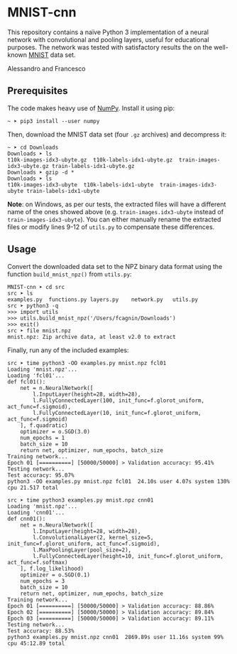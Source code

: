 # MNIST-cnn
This repository contains a naïve Python 3 implementation of a neural network with convolutional and pooling layers, useful for educational purposes. The network was tested with satisfactory results the on the well-known [MNIST](http://yann.lecun.com/exdb/mnist/) data set.

Alessandro and Francesco


## Prerequisites
The code makes heavy use of [NumPy](http://www.numpy.org/). Install it using pip:
```
~ ➤ pip3 install --user numpy
```

Then, download the MNIST data set (four `.gz` archives) and decompress it:
```
~ ➤ cd Downloads
Downloads ➤ ls
t10k-images-idx3-ubyte.gz  t10k-labels-idx1-ubyte.gz  train-images-idx3-ubyte.gz train-labels-idx1-ubyte.gz
Downloads ➤ gzip -d *
Downloads ➤ ls
t10k-images-idx3-ubyte  t10k-labels-idx1-ubyte  train-images-idx3-ubyte train-labels-idx1-ubyte
```
**Note**: on Windows, as per our tests, the extracted files will have a different name of the ones showed above (e.g. `train-images.idx3-ubyte` instead of `train-images-idx3-ubyte`). You can either manually rename the extracted files or modify lines 9-12 of `utils.py` to compensate these differences.


## Usage
Convert the downloaded data set to the NPZ binary data format using the function `build_mnist_npz()` from `utils.py`:
```
MNIST-cnn ➤ cd src
src ➤ ls
examples.py  functions.py layers.py    network.py   utils.py
src ➤ python3 -q
>>> import utils
>>> utils.build_mnist_npz('/Users/fcagnin/Downloads')
>>> exit()
src ➤ file mnist.npz
mnist.npz: Zip archive data, at least v2.0 to extract
```

Finally, run any of the included examples:
```
src ➤ time python3 -OO examples.py mnist.npz fcl01
Loading 'mnist.npz'...
Loading 'fcl01'...
def fcl01():
    net = n.NeuralNetwork([
        l.InputLayer(height=28, width=28),
        l.FullyConnectedLayer(100, init_func=f.glorot_uniform, act_func=f.sigmoid),
        l.FullyConnectedLayer(10, init_func=f.glorot_uniform, act_func=f.sigmoid)
    ], f.quadratic)
    optimizer = o.SGD(3.0)
    num_epochs = 1
    batch_size = 10
    return net, optimizer, num_epochs, batch_size
Training network...
Epoch 01 [==========] [50000/50000] > Validation accuracy: 95.41%
Testing network...
Test accuracy: 95.07%
python3 -OO examples.py mnist.npz fcl01  24.10s user 4.07s system 130% cpu 21.517 total
```
```
src ➤ time python3 examples.py mnist.npz cnn01
Loading 'mnist.npz'...
Loading 'cnn01'...
def cnn01():
    net = n.NeuralNetwork([
        l.InputLayer(height=28, width=28),
        l.ConvolutionalLayer(2, kernel_size=5, init_func=f.glorot_uniform, act_func=f.sigmoid),
        l.MaxPoolingLayer(pool_size=2),
        l.FullyConnectedLayer(height=10, init_func=f.glorot_uniform, act_func=f.softmax)
    ], f.log_likelihood)
    optimizer = o.SGD(0.1)
    num_epochs = 3
    batch_size = 10
    return net, optimizer, num_epochs, batch_size
Training network...
Epoch 01 [==========] [50000/50000] > Validation accuracy: 88.86%
Epoch 02 [==========] [50000/50000] > Validation accuracy: 89.84%
Epoch 03 [==========] [50000/50000] > Validation accuracy: 89.11%
Testing network...
Test accuracy: 88.53%
python3 examples.py mnist.npz cnn01  2869.89s user 11.16s system 99% cpu 45:12.89 total
```
